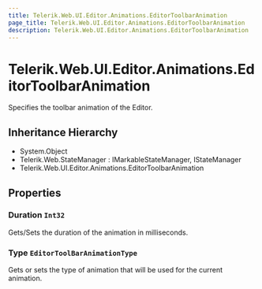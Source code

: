 ```yaml
---
title: Telerik.Web.UI.Editor.Animations.EditorToolbarAnimation
page_title: Telerik.Web.UI.Editor.Animations.EditorToolbarAnimation
description: Telerik.Web.UI.Editor.Animations.EditorToolbarAnimation
---
```


# Telerik.Web.UI.Editor.Animations.EditorToolbarAnimation

Specifies the toolbar animation of the Editor.

## Inheritance Hierarchy

* System.Object
* Telerik.Web.StateManager : IMarkableStateManager, IStateManager
* Telerik.Web.UI.Editor.Animations.EditorToolbarAnimation

## Properties

###  Duration `Int32`

Gets/Sets the duration of the animation in milliseconds.

###  Type `EditorToolBarAnimationType`

Gets or sets the type of animation that will be used for the current animation.

